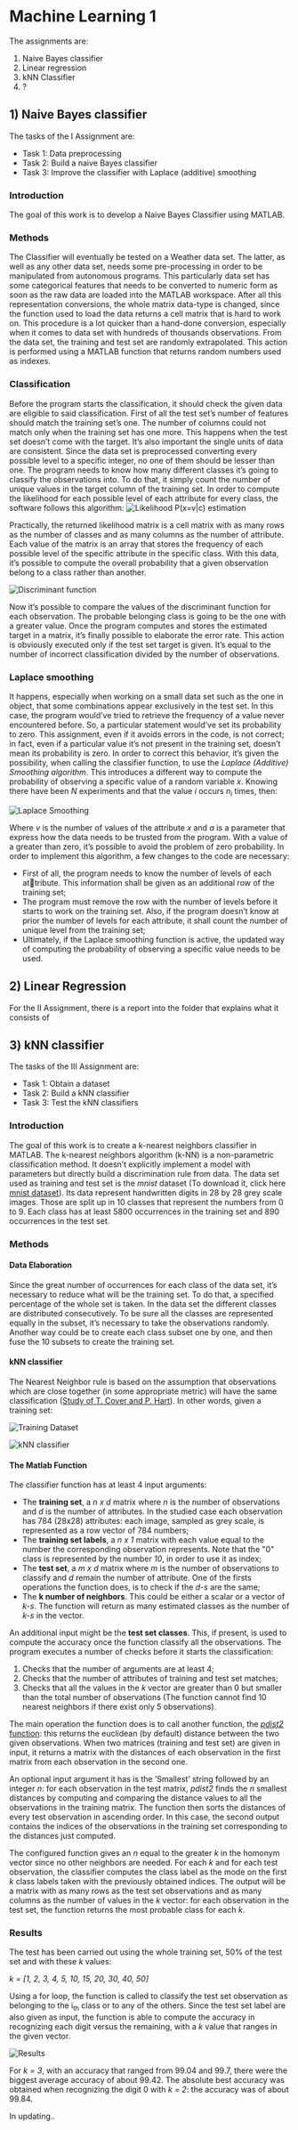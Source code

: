 # Machine Learning 1
The assignments are:
1) Naive Bayes classifier
2) Linear regression
3) kNN Classifier
4) ?

## 1) Naive Bayes classifier
The tasks of the I Assignment are:
- Task 1: Data preprocessing
- Task 2: Build a naive Bayes classifier
- Task 3: Improve the classifier with Laplace (additive) smoothing

### Introduction
The goal of this work is to develop a Naive Bayes Classifier using MATLAB.

### Methods
The Classifier will eventually be tested on a Weather data set.
The latter, as well as any other data set, needs some pre-processing in order to be manipulated from autonomous programs.
This particularly data set has some categorical features that needs to be converted to numeric form as soon as the raw data are loaded into the MATLAB workspace.
After all this representation conversions, the whole matrix data-type is changed, since the function used to load the data returns a cell matrix that is hard to work on.
This procedure is a lot quicker than a hand-done conversion, especially when it comes to data set with hundreds of thousands observations.
From the data set, the training and test set are randomly extrapolated.
This action is performed using a MATLAB function that returns random numbers used as indexes.

### Classification
Before the program starts the classification, it should check the given data are eligible to said classification.
First of all the test set’s number of features should match the training set’s one.
The number of columns could not match only when the training set has one more.
This happens when the test set doesn’t come with the target.
It’s also important the single units of data are consistent. Since the data set is preprocessed converting every possible level to a specific integer, no one of them should be lesser than one.
The program needs to know how many different classes it’s going to classify the observations into.
To do that, it simply count the number of unique values in the target column of the training set.
In order to compute the likelihood for each possible level of each attribute for every class, the software follows this algorithm: ![Likelihood P(x=v|c) estimation](assignment1/Algorithm_1.png)

Practically, the returned likelihood matrix is a cell matrix with as many rows as the number of classes and as many columns as the number of attribute.
Each value of the matrix is an array that stores the frequency of each possible level of the specific attribute in the specific class.
With this data, it’s possible to compute the overall probability that a given observation belong to a class rather than another.

![Discriminant function](assignment1/Algorithm_2.png)

Now it’s possible to compare the values of the discriminant function for each observation.
The probable belonging class is going to be the one with a greater value.
Once the program computes and stores the estimated target in a matrix, it’s finally possible to elaborate the error rate.
This action is obviously executed only if the test set target is given.
It’s equal to the number of incorrect classification divided by the number of observations.

### Laplace smoothing
It happens, especially when working on a small data set such as the one in object, that some combinations appear exclusively in the test set.
In this case, the program would’ve tried to retrieve the frequency of a value never encountered before.
So, a particular statement would’ve set its probability to zero.
This assignment, even if it avoids errors in the code, is not correct; in fact, even if a particular value it’s not present in the training set, doesn’t mean its probability is zero.
In order to correct this behavior, it’s given the possibility, when calling the classifier function, to use the *Laplace (Additive) Smoothing algorithm*. This
introduces a different way to compute the probability of observing a specific value of a random variable *x*. Knowing there have been *N* experiments and that the value *i* occurs *n<sub>i</sub>* times, then:

![Laplace Smoothing](assignment1/Laplace_smoothing.png)

Where *v* is the number of values of the attribute *x* and *a* is a parameter that express how the data needs to be trusted from the program.
With a value of a greater than zero, it’s possible to avoid the problem of zero probability.
In order to implement this algorithm, a few changes to the code are necessary:
- First of all, the program needs to know the number of levels of each at￾tribute. This information shall be given as an additional row of the training set;
- The program must remove the row with the number of levels before it starts to work on the training set.
  Also, if the program doesn’t know at prior the number of levels for each attribute, it shall count the number of unique level from the training set;
- Ultimately, if the Laplace smoothing function is active, the updated way of computing the probability of observing a specific value needs to be used.

## 2) Linear Regression
For the II Assignment, there is a report into the folder that explains what it consists of

## 3) kNN classifier
The tasks of the III Assignment are:
- Task 1: Obtain a dataset
- Task 2: Build a kNN classifier
- Task 3: Test the kNN classifiers

### Introduction
The goal of this work is to create a k-nearest neighbors classifier in MATLAB.
The k-nearest neighbors algorithm (k-NN) is a non-parametric classification method.
It doesn’t explicitly implement a model with parameters but directly build a discrimination rule from data.
The data set used as training and test set is the *mnist* dataset (To download it, click here [mnist dataset](https://2023.aulaweb.unige.it/pluginfile.php/211469/mod_assign/intro/mnist.zip)).
Its data represent handwritten digits in 28 by 28 grey scale images.
Those are split up in 10 classes that represent the numbers from 0 to 9.
Each class has at least 5800 occurrences in the training set and 890 occurrences in the test set.

### Methods

#### Data Elaboration
Since the great number of occurrences for each class of the data set, it’s necessary to reduce what will be the training set.
To do that, a specified percentage of the whole set is taken.
In the data set the different classes are distributed consecutively.
To be sure all the classes are represented equally in the subset, it’s necessary to take the observations randomly.
Another way could be to create each class subset one by one, and then fuse the 10 subsets to create the training set.

#### kNN classifier
The Nearest Neighbor rule is based on the assumption that observations which
are close together (in some appropriate metric) will have the same classification ([Study of T. Cover and P. Hart](https://doi.org/10.1109/TIT.1967.1053964)).
In other words, given a training set:

![Training Dataset](assignment3/kNN_1.png)

![kNN classifier](assignment3/kNN_2.png)

#### The Matlab Function
The classifier function has at least 4 input arguments:
- The **training set**, a *n x d* matrix where *n* is the number of observations and *d* is the number of attributes.
  In the studied case each observation has 784 (28x28) attributes: each image, sampled as grey scale, is represented as a row vector of 784 numbers;
- The **training set labels**, a *n x 1* matrix with each value equal to the number the corresponding observation represents.
  Note that the "0" class is represented by the number *10*, in order to use it as index;
- The **test set**, a *m x d* matrix where *m* is the number of observations to classify and *d* remain the number of attribute.
  One of the firsts operations the function does, is to check if the *d-s* are the same;
- The **k number of neighbors**. This could be either a scalar or a vector of *k-s*.
  The function will return as many estimated classes as the number of *k-s* in the vector.

An additional input might be the **test set classes**. This, if present, is used to compute the accuracy once the function classify all the observations.
The program executes a number of checks before it starts the classification:
1. Checks that the number of arguments are at least 4;
2. Checks that the number of attributes of training and test set matches;
3. Checks that all the values in the *k* vector are greater than 0 but smaller than the total number of observations (The function cannot find 10 nearest
neighbors if there exist only 5 observations).

The main operation the function does is to call another function, the [*pdist2* function](https://it.mathworks.com/help/stats/pdist2.html): this returns the euclidean (by default) distance between the two
given observations.
When two matrices (training and test set) are given in input, it returns a matrix with the distances of each observation in the first matrix from each observation in the second one.

An optional input argument it has is the ’Smallest’ string followed by an integer *n*: for each observation in the test matrix, *pdist2* finds the *n* smallest
distances by computing and comparing the distance values to all the observations in the training matrix.
The function then sorts the distances of every test observation in ascending order.
In this case, the second output contains the indices of the observations in the training set corresponding to the distances just computed.

The configured function gives an *n* equal to the greater *k* in the homonym vector since no other neighbors are needed. For each *k* and for each test observation, the classifier computes the class label as the mode on the first *k* class labels taken with the previously obtained indices.
The output will be a matrix with as many rows as the test set observations and as many columns as the number of values in the *k* vector: for each observation in the test set, the function returns the most probable class for each *k*.

### Results
The test has been carried out using the whole training set, 50% of the test set and with these *k* values:

*k = [1, 2, 3, 4, 5, 10, 15, 20, 30, 40, 50]*

Using a for loop, the function is called to classify the test set observation as belonging to the i<sub>th</sub> class or to any of the others.
Since the test set label are also given as input, the function is able to compute the accuracy in recognizing each digit versus the remaining, with a *k* value that ranges in the given vector.

![Results](assignment3/Results.png)

For *k = 3*, with an accuracy that ranged from 99.04 and 99.7, there were the biggest average accuracy of about 99.42.
The absolute best accuracy was obtained when recognizing the digit 0 with *k = 2*: the accuracy was of about 99.84.

In updating..
